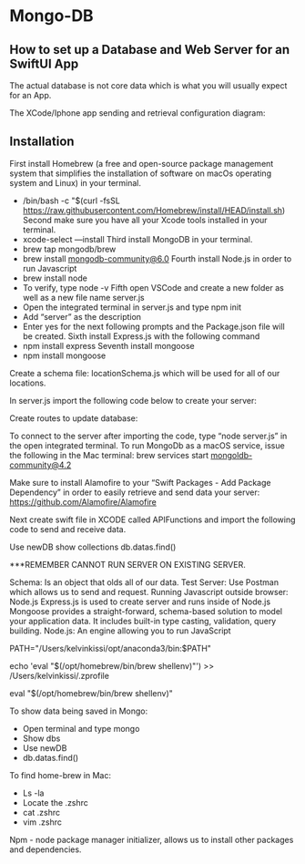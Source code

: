# Mongo-DB


## How to set up a Database and Web Server for an SwiftUI App


The actual database is not core data which is what you will usually expect for an App.


The XCode/Iphone app sending and retrieval configuration diagram: 







## Installation 


First install Homebrew (a free and open-source package management system that simplifies the installation of software on macOs operating system and Linux) in your terminal. 
- /bin/bash -c "$(curl -fsSL https://raw.githubusercontent.com/Homebrew/install/HEAD/install.sh)
Second make sure you have all your Xcode tools installed in your terminal.
- xcode-select  —install
Third install MongoDB in your terminal.
- brew tap mongodb/brew
- brew install mongodb-community@6.0
Fourth install Node.js in order to run Javascript 
- brew install node 
- To verify, type node -v 
Fifth open VSCode and create a new folder as well as a new file name server.js
- Open the integrated terminal in server.js and type npm init 
- Add “server” as the description 
- Enter yes for the next following prompts and the Package.json file will be created.
Sixth install Express.js with the following command
- npm install express
Seventh install mongoose
- npm install mongoose 

Create a schema file: locationSchema.js which will be used for all of our locations.

In server.js  import the following code below to create your server: 


 

Create routes to update database:



To connect to the server after importing the code, type “node server.js” in the open integrated terminal. 
To run MongoDb as a macOS service, issue the following in the Mac terminal: brew services start mongoldb-community@4.2 


Make sure to install Alamofire to your “Swift Packages - Add Package Dependency” in order to easily retrieve and send data your server:  https://github.com/Alamofire/Alamofire

Next create swift file in XCODE called APIFunctions and import the following code to send and receive data. 






Use newDB 
show collections 
db.datas.find()


***REMEMBER CANNOT RUN SERVER ON EXISTING SERVER.


Schema: Is an object that olds all of our data.
Test Server: Use Postman which allows us to send and request. 
Running Javascript outside browser: Node.js 
Express.js is used to create server and  runs inside of Node.js
Mongoose provides a straight-forward, schema-based solution to model your application data. It includes built-in type casting, validation, query building.
Node.js: An engine allowing you to run JavaScript 

PATH="/Users/kelvinkissi/opt/anaconda3/bin:$PATH"

echo 'eval "$(/opt/homebrew/bin/brew shellenv)"') >> /Users/kelvinkissi/.zprofile

eval "$(/opt/homebrew/bin/brew shellenv)"

To show data being saved in Mongo:
- Open terminal and type mongo
- Show dbs
- Use newDB
- db.datas.find() 

To find home-brew in Mac:
- Ls -la 
- Locate the .zshrc
- cat .zshrc  
- vim  .zshrc 


Npm - node package manager initializer, allows us to install other packages and dependencies.


